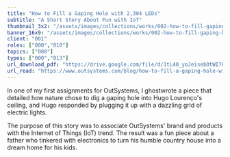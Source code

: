 ```yaml
---
title: "How to Fill a Gaping Hole with 2,304 LEDs"
subtitle: "A Short Story About Fun with IoT"
thumbnail_3x2: "/assets/images/collections/works/002-how-to-fill-gaping-hole-leds/3x2.png"
banner_16x9: "/assets/images/collections/works/002-how-to-fill-gaping-hole-leds/16x9.png"
client: "001"
roles: ["000","010"]
topics: ["008"]
types: ["000","013"]
url_download_pdf: "https://drive.google.com/file/d/1tL40_yoJeisebOtWI7KdlPqX5KWQ1asS/view"
url_read: "https://www.outsystems.com/blog/how-to-fill-a-gaping-hole-with-2304-leds.html"
---
```

In one of my first assignments for OutSystems, I ghostwrote a piece that detailed how nature chose to dig a gaping hole into Hugo Lourenço's ceiling, and Hugo responded by plugging it up with a dazzling grid of electric lights.

The purpose of this story was to associate OutSystems' brand and products with the Internet of Things (IoT) trend. The result was a fun piece about a father who tinkered with electronics to turn his humble country house into a dream home for his kids.
